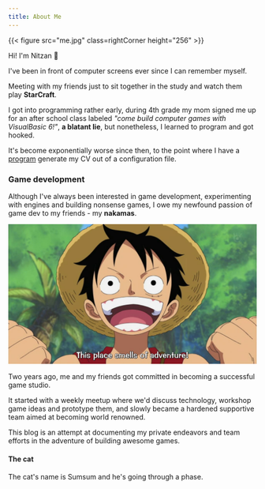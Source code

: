 ```yaml
---
title: About Me
---
```


{{< figure src="me.jpg" class=rightCorner height="256" >}}

Hi! I'm Nitzan :wave:

I've been in front of computer screens ever since I can remember myself.

Meeting with my friends just to sit together in the study and watch them play
**StarCraft**.

I got into programming rather early, during 4th grade my mom signed me up for an
after school class labeled *"come build computer games with VisualBasic 6!"*, **a
blatant lie**, but nonetheless, I learned to program and got hooked.

It's become exponentially worse since then, to the point where I have a
[program](https://github.com/mastern2k3/html-resume) generate my CV out of a
configuration file.

### Game development

Although I've always been interested in game development, experimenting with
engines and building nonsense games, I owe my newfound passion of game dev to my
friends - my **nakamas**.

![An adventure](luffy_adventure.jpg)

Two years ago, me and my friends got committed in becoming a successful game
studio.

It started with a weekly meetup where we'd discuss technology, workshop game
ideas and prototype them, and slowly became a hardened supportive team aimed at
becoming world renowned.

This blog is an attempt at documenting my private endeavors and team efforts in
the adventure of building awesome games.


#### The cat

The cat's name is Sumsum and he's going through a phase.
